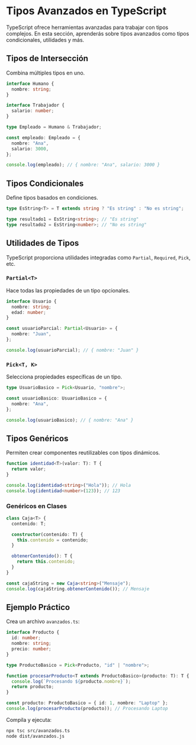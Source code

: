 # Tipos Avanzados en TypeScript

TypeScript ofrece herramientas avanzadas para trabajar con tipos complejos. En esta sección, aprenderás sobre tipos avanzados como tipos condicionales, utilidades y más.

## Tipos de Intersección

Combina múltiples tipos en uno.

```typescript
interface Humano {
  nombre: string;
}

interface Trabajador {
  salario: number;
}

type Empleado = Humano & Trabajador;

const empleado: Empleado = {
  nombre: "Ana",
  salario: 3000,
};

console.log(empleado); // { nombre: "Ana", salario: 3000 }
```

## Tipos Condicionales

Define tipos basados en condiciones.

```typescript
type EsString<T> = T extends string ? "Es string" : "No es string";

type resultado1 = EsString<string>; // "Es string"
type resultado2 = EsString<number>; // "No es string"
```

## Utilidades de Tipos

TypeScript proporciona utilidades integradas como `Partial`, `Required`, `Pick`, etc.

### `Partial<T>`
Hace todas las propiedades de un tipo opcionales.

```typescript
interface Usuario {
  nombre: string;
  edad: number;
}

const usuarioParcial: Partial<Usuario> = {
  nombre: "Juan",
};

console.log(usuarioParcial); // { nombre: "Juan" }
```

### `Pick<T, K>`
Selecciona propiedades específicas de un tipo.

```typescript
type UsuarioBasico = Pick<Usuario, "nombre">;

const usuarioBasico: UsuarioBasico = {
  nombre: "Ana",
};

console.log(usuarioBasico); // { nombre: "Ana" }
```

## Tipos Genéricos

Permiten crear componentes reutilizables con tipos dinámicos.

```typescript
function identidad<T>(valor: T): T {
  return valor;
}

console.log(identidad<string>("Hola")); // Hola
console.log(identidad<number>(123)); // 123
```

### Genéricos en Clases

```typescript
class Caja<T> {
  contenido: T;

  constructor(contenido: T) {
    this.contenido = contenido;
  }

  obtenerContenido(): T {
    return this.contenido;
  }
}

const cajaString = new Caja<string>("Mensaje");
console.log(cajaString.obtenerContenido()); // Mensaje
```

## Ejemplo Práctico

Crea un archivo `avanzados.ts`:

```typescript
interface Producto {
  id: number;
  nombre: string;
  precio: number;
}

type ProductoBasico = Pick<Producto, "id" | "nombre">;

function procesarProducto<T extends ProductoBasico>(producto: T): T {
  console.log(`Procesando ${producto.nombre}`);
  return producto;
}

const producto: ProductoBasico = { id: 1, nombre: "Laptop" };
console.log(procesarProducto(producto)); // Procesando Laptop
```

Compila y ejecuta:

```bash
npx tsc src/avanzados.ts
node dist/avanzados.js
```

